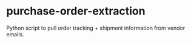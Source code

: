 # purchase-order-extraction
Python script to pull order tracking + shipment information from vendor emails.
